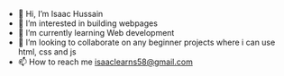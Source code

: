 - 👋 Hi, I’m Isaac Hussain
- 👀 I’m interested in building webpages
- 🌱 I’m currently learning Web development 
- 💞️ I’m looking to collaborate on any beginner projects where i can use html, css and js
- 📫 How to reach me isaaclearns58@gmail.com

<!---
isaaxh/isaaxh is a ✨ special ✨ repository because its `README.md` (this file) appears on your GitHub profile.
You can click the Preview link to take a look at your changes.
--->
